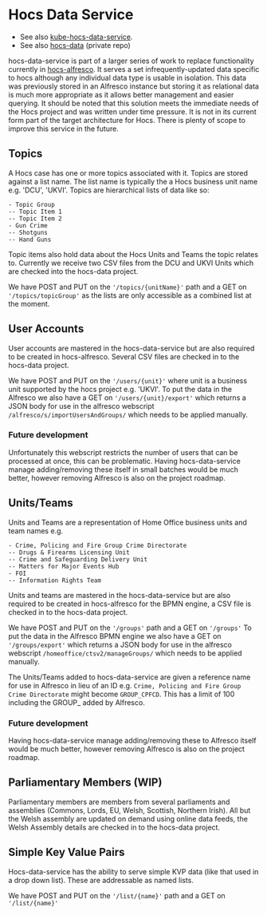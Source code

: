 
# Hocs Data Service

 - See also [kube-hocs-data-service](https://github.com/UKHomeOffice/kube-hocs-data-service).
 - See also [hocs-data](https://github.com/UKHomeOffice/hocs-data) (private repo)

hocs-data-service is part of a larger series of work to replace functionality currently in [hocs-alfresco](https://github.com/UKHomeOffice/hocs-alfresco).
It serves a set infrequently-updated data specific to hocs although any individual data type is usable in isolation.
This data was previously stored in an Alfresco instance but storing it as relational data is much more appropriate as it allows better management and easier querying.
 It should be noted that this solution meets the immediate needs of the Hocs project and was written under time pressure. It is not in its current form part of the target architecture for Hocs. There is plenty of scope to improve this service in the future.

## Topics
A Hocs case has one or more topics associated with it. Topics are stored against a list name. The list name is typically the a Hocs business unit name e.g. 'DCU', 'UKVI'.
Topics are hierarchical lists of data like so:

    - Topic Group
    -- Topic Item 1
    -- Topic Item 2
    - Gun Crime
    -- Shotguns 
    -- Hand Guns

Topic items also hold data about the Hocs Units and Teams the topic relates to. 
Currently we receive two CSV files from the DCU and UKVI Units which are checked into the hocs-data project. 

We have POST and PUT on the `'/topics/{unitName}'` path and a GET on `'/topics/topicGroup'` as the lists are only accessible as a combined list at the moment.

## User Accounts
User accounts are mastered in the hocs-data-service but are also required to be created in hocs-alfresco. Several CSV files are checked in to the hocs-data project. 

We have POST and PUT on the `'/users/{unit}'` where unit is a business unit supported by the hocs project e.g. 'UKVI'.
To put the data in the Alfresco we also have a GET on `'/users/{unit}/export'` which returns a JSON body for use in the alfresco webscript `/alfresco/s/importUsersAndGroups/` which needs to be applied manually. 

### Future development
Unfortunately this webscript restricts the number of users that can be processed at once, this can be problematic. Having hocs-data-service manage adding/removing these itself in small batches would be much better, however removing Alfresco is also on the project roadmap.

## Units/Teams
Units and Teams are a representation of Home Office business units and team names e.g.

    - Crime, Policing and Fire Group Crime Directorate	
    -- Drugs & Firearms Licensing Unit
    -- Crime and Safeguarding Delivery Unit
    -- Matters for Major Events Hub
    - FOI
    -- Information Rights Team

Units and teams are mastered in the hocs-data-service but are also required to be created in hocs-alfresco for the BPMN engine, a CSV file is checked in to the hocs-data project.

We have POST and PUT on the `'/groups'` path and a GET on `'/groups'`
To put the data in the Alfresco BPMN engine we also have a GET on `'/groups/export'` which returns a JSON body for use in the alfresco webscript `/homeoffice/ctsv2/manageGroups/` which needs to be applied manually.

The Units/Teams added to hocs-data-service are given a reference name for use in Alfresco in lieu of an ID e.g.
`Crime, Policing and Fire Group Crime Directorate` might become `GROUP_CPFCD`. This has a limit of 100 including the GROUP_ added by Alfresco.

### Future development
Having hocs-data-service manage adding/removing these to Alfresco itself would be much better, however removing Alfresco is also on the project roadmap.
 
## Parliamentary Members (WIP)
Parliamentary members are members from several parliaments and assemblies (Commons, Lords, EU, Welsh, Scottish, Northern Irish). All but the Welsh assembly are updated on demand using online data feeds, the Welsh Assembly details are checked in to the hocs-data project.

## Simple Key Value Pairs
Hocs-data-service has the ability to serve simple KVP data (like that used in a drop down list). These are addressable as named lists.

We have POST and PUT on the `'/list/{name}'` path and a GET on `'/list/{name}'`
